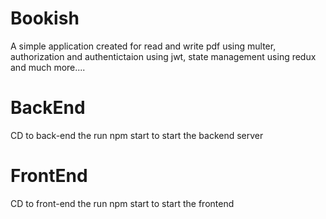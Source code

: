 # Bookish

A simple application created for read and write pdf using multer, authorization and authentictaion using jwt, state management using redux and much more....

# BackEnd

CD to back-end the run npm start to start the backend server

# FrontEnd

CD to front-end the run npm start to start the frontend
